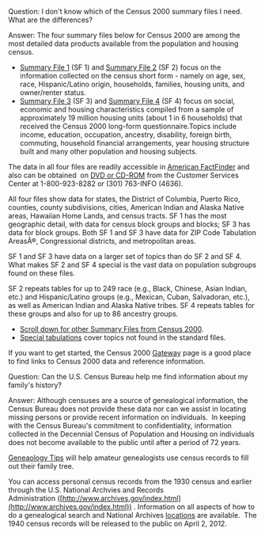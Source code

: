 Question:
I don't know which of the Census 2000 summary files I need. What are the differences?

Answer:
The four summary files below for Census 2000 are among the most detailed data products available from the population and housing census.

- [Summary File 1](http://www.census.gov/census2000/sumfile1.html) (SF 1) and [Summary File 2](http://www.census.gov/census2000/sumfile2.html) (SF 2) focus on the information collected on the census short form - namely on age, sex, race, Hispanic/Latino origin, households, families, housing units, and owner/renter status.
- [Summary File 3](http://www.census.gov/census2000/sumfile3.html) (SF 3) and [Summary File 4](http://www.census.gov/census2000/SF4.html) (SF 4) focus on social, economic and housing characteristics compiled from a sample of approximately 19 million housing units (about 1 in 6 households) that received the Census 2000 long-form questionnaire.Topics include income, education, occupation, ancestry, disability, foreign birth, commuting, household financial arrangements, year housing structure built and many other population and housing subjects.

The data in all four files are readily accessible in [American FactFinder](http://factfinder.census.gov/home/saff/main.html?_lang=en) and also can be obtained  on [DVD or CD-ROM](http://www.census.gov/mp/www/cat/decennial_census_2000/) from the Customer Services Center at 1-800-923-8282 or (301) 763-INFO (4636).

All four files show data for states, the District of Columbia, Puerto Rico, counties, county subdivisions, cities, American Indian and Alaska Native areas, Hawaiian Home Lands, and census tracts. SF 1 has the most geographic detail, with data for census block groups and blocks; SF 3 has data for block groups. Both SF 1 and SF 3 have data for ZIP Code Tabulation AreasÂ®, Congressional districts, and metropolitan areas.

SF 1 and SF 3 have data on a larger set of topics than do SF 2 and SF 4. What makes SF 2 and SF 4 special is the vast data on population subgroups found on these files.

SF 2 repeats tables for up to 249 race (e.g., Black, Chinese, Asian Indian, etc.) and Hispanic/Latino groups (e.g., Mexican, Cuban, Salvadoran, etc.), as well as American Indian and Alaska Native tribes. SF 4 repeats tables for these groups and also for up to 86 ancestry groups.

- [Scroll down for other Summary Files from Census 2000](http://factfinder.census.gov/servlet/DatasetMainPageServlet?_program=DEC&_submenuId=population_0&_lang=en&_ts=).
- [Special tabulations](http://www.census.gov/population/www/cen2000/sptabs/main.html) cover topics not found in the standard files.

If you want to get started, the Census 2000 [Gateway](http://www.census.gov/main/www/cen2000.html) page is a good place to find links to Census 2000 data and reference information.

Question:
Can the U.S. Census Bureau help me find information about my family's history?

Answer:
Although censuses are a source of genealogical information, the Census Bureau does not provide these data nor can we assist in locating missing persons or provide recent information on individuals.  In keeping with the Census Bureau's commitment to confidentiality, information collected in the Decennial Census of Population and Housing on individuals does not become available to the public until after a period of 72 years.

[Geneaology Tips](http://www.census.gov/history/www/reference/genealogy/) will help amateur genealogists use census records to fill out their family tree.

You can access personal census records from the 1930 census and earlier through the U.S. National Archvies and Records Administration ([http://www.archives.gov/index.html](http://www.archives.gov/index.html)) [](http://www.census.gov/main/www/pdf.html). Information on all aspects of how to do a genealogical search and National Archives [locations](http://www.archives.gov/locations/states.html) are available.  The 1940 census records will be released to the public on April 2, 2012.

